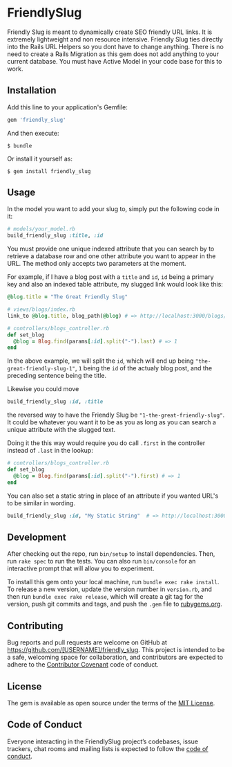 # FriendlySlug

Friendly Slug is meant to dynamically create SEO friendly URL links. It is extremely lightweight and non resource intensive. Friendly Slug ties directly into the Rails URL Helpers so you dont 
have to change anything. There is no need to create a Rails Migration as this gem does not add anything to your current database. You must have Active Model in your code base for this to work.

## Installation

Add this line to your application's Gemfile:

```ruby
gem 'friendly_slug'
```

And then execute:

    $ bundle

Or install it yourself as:

    $ gem install friendly_slug

## Usage

In the model you want to add your slug to, simply put the following code in it:

```ruby
# models/your_model.rb
build_friendly_slug :title, :id
```

You must provide one unique indexed attribute that you can search by to retrieve a database row and one other attribute you want to appear in the URL. The method only accepts two parameters at the moment.

For example, if I have a blog post with a `title` and `id`, `id` being a primary key and also an indexed table attribute, my slugged link would look like this:

```ruby
@blog.title = "The Great Friendly Slug"

# views/blogs/index.rb
link_to @blog.title, blog_path(@blog) # => http://localhost:3000/blogs/the-great-friendly-slug-1

# controllers/blogs_controller.rb
def set_blog
  @blog = Blog.find(params[:id].split("-").last) # => 1
end
```

In the above example, we will split the `id`, which will end up being `"the-great-friendly-slug-1"`, `1` being the `id` of the actualy blog post, and the preceding sentence being the title.

Likewise you could move

```ruby
build_friendly_slug :id, :title
```

the reversed way to have the Friendly Slug be `"1-the-great-friendly-slug"`. It could be whatever you want it to be as you as long as you can search a unique attribute with the slugged text.

Doing it the this way would require you do call `.first` in the controller instead of `.last` in the lookup:

```ruby
# controllers/blogs_controller.rb
def set_blog
  @blog = Blog.find(params[:id].split("-").first) # => 1
end
```

You can also set a static string in place of an attribute if you wanted URL's to be similar in wording.

```ruby
build_friendly_slug :id, "My Static String"  # => http://localhost:3000/blogs/:id-my-static-string
```

## Development

After checking out the repo, run `bin/setup` to install dependencies. Then, run `rake spec` to run the tests. You can also run `bin/console` for an interactive prompt that will allow you to experiment.

To install this gem onto your local machine, run `bundle exec rake install`. To release a new version, update the version number in `version.rb`, and then run `bundle exec rake release`, which will create a git tag for the version, push git commits and tags, and push the `.gem` file to [rubygems.org](https://rubygems.org).

## Contributing

Bug reports and pull requests are welcome on GitHub at https://github.com/[USERNAME]/friendly_slug. This project is intended to be a safe, welcoming space for collaboration, and contributors are expected to adhere to the [Contributor Covenant](http://contributor-covenant.org) code of conduct.

## License

The gem is available as open source under the terms of the [MIT License](https://opensource.org/licenses/MIT).

## Code of Conduct

Everyone interacting in the FriendlySlug project’s codebases, issue trackers, chat rooms and mailing lists is expected to follow the [code of conduct](https://github.com/[USERNAME]/friendly_slug/blob/master/CODE_OF_CONDUCT.md).
